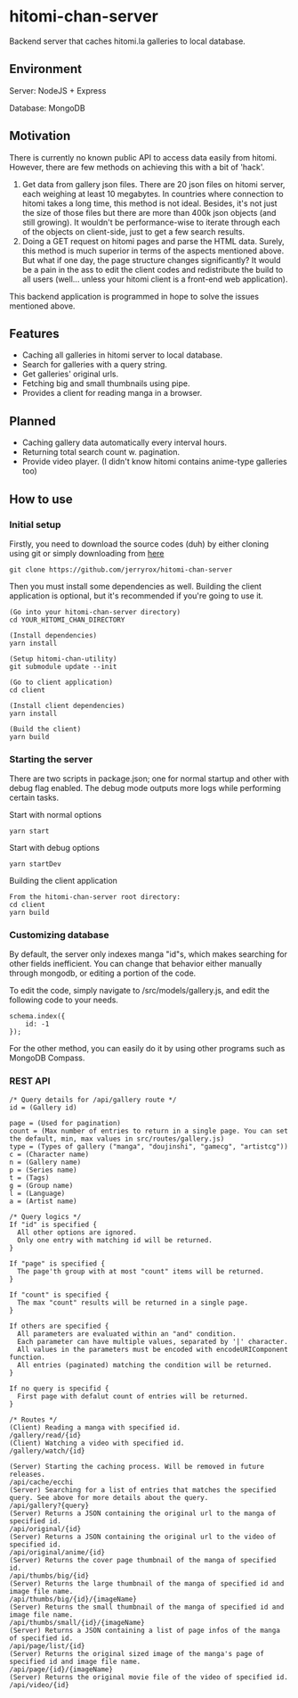 # hitomi-chan-server
Backend server that caches hitomi.la galleries to local database.

## Environment
Server: NodeJS + Express
  
Database: MongoDB

## Motivation
There is currently no known public API to access data easily from hitomi. However, there are few methods on achieving this with a bit of 'hack'.
1. Get data from gallery json files.
  There are 20 json files on hitomi server, each weighing at least 10 megabytes. In countries where connection to hitomi takes a long time, this method is not ideal. Besides, it's not just the size of those files but there are more than 400k json objects (and still growing). It wouldn't be performance-wise to iterate through each of the objects on client-side, just to get a few search results.
2. Doing a GET request on hitomi pages and parse the HTML data.
  Surely, this method is much superior in terms of the aspects mentioned above. But what if one day, the page structure changes significantly? It would be a pain in the ass to edit the client codes and redistribute the build to all users (well... unless your hitomi client is a front-end web application).
  
  This backend application is programmed in hope to solve the issues mentioned above.

## Features
* Caching all galleries in hitomi server to local database.
* Search for galleries with a query string.
* Get galleries' original urls.
* Fetching big and small thumbnails using pipe.
* Provides a client for reading manga in a browser.

## Planned
* Caching gallery data automatically every interval hours.
* Returning total search count w. pagination.
* Provide video player. (I didn't know hitomi contains anime-type galleries too)

## How to use
### Initial setup
Firstly, you need to download the source codes (duh) by either cloning using git or simply downloading from [here](https://github.com/jerryrox/hitomi-chan-server)
```
git clone https://github.com/jerryrox/hitomi-chan-server
```
  
Then you must install some dependencies as well.
  Building the client application is optional, but it's recommended if you're going to use it.
```
(Go into your hitomi-chan-server directory)
cd YOUR_HITOMI_CHAN_DIRECTORY

(Install dependencies)
yarn install

(Setup hitomi-chan-utility)
git submodule update --init

(Go to client application)
cd client

(Install client dependencies)
yarn install

(Build the client)
yarn build
```

### Starting the server
There are two scripts in package.json; one for normal startup and other with debug flag enabled. The debug mode outputs more logs while performing certain tasks.
  
Start with normal options
```
yarn start
```
  
  Start with debug options
```
yarn startDev
```
  
  Building the client application
```
From the hitomi-chan-server root directory:
cd client
yarn build
```
  
### Customizing database
By default, the server only indexes manga "id"s, which makes searching for other fields inefficient. You can change that behavior either manually through mongodb, or editing a portion of the code.
  
To edit the code, simply navigate to /src/models/gallery.js, and edit the following code to your needs.
```
schema.index({
    id: -1
});
```
  
For the other method, you can easily do it by using other programs such as MongoDB Compass.
  
### REST API
```
/* Query details for /api/gallery route */
id = (Gallery id)

page = (Used for pagination)
count = (Max number of entries to return in a single page. You can set the default, min, max values in src/routes/gallery.js)
type = (Types of gallery ("manga", "doujinshi", "gamecg", "artistcg"))
c = (Character name)
n = (Gallery name)
p = (Series name)
t = (Tags)
g = (Group name)
l = (Language)
a = (Artist name)

/* Query logics */
If "id" is specified {
  All other options are ignored.
  Only one entry with matching id will be returned.
}

If "page" is specified {
  The page'th group with at most "count" items will be returned.
}

If "count" is specified {
  The max "count" results will be returned in a single page.
}

If others are specified {
  All parameters are evaluated within an "and" condition.
  Each parameter can have multiple values, separated by '|' character.
  All values in the parameters must be encoded with encodeURIComponent function.
  All entries (paginated) matching the condition will be returned.
}

If no query is specifid {
  First page with defalut count of entries will be returned.
}
```
    
```
/* Routes */
(Client) Reading a manga with specified id.
/gallery/read/{id}
(Client) Watching a video with specified id.
/gallery/watch/{id}

(Server) Starting the caching process. Will be removed in future releases.
/api/cache/ecchi
(Server) Searching for a list of entries that matches the specified query. See above for more details about the query.
/api/gallery?{query}
(Server) Returns a JSON containing the original url to the manga of specified id.
/api/original/{id}
(Server) Returns a JSON containing the original url to the video of specified id.
/api/original/anime/{id}
(Server) Returns the cover page thumbnail of the manga of specified id.
/api/thumbs/big/{id}
(Server) Returns the large thumbnail of the manga of specified id and image file name.
/api/thumbs/big/{id}/{imageName}
(Server) Returns the small thumbnail of the manga of specified id and image file name.
/api/thumbs/small/{id}/{imageName}
(Server) Returns a JSON containing a list of page infos of the manga of specified id.
/api/page/list/{id}
(Server) Returns the original sized image of the manga's page of specified id and image file name.
/api/page/{id}/{imageName}
(Server) Returns the original movie file of the video of specified id.
/api/video/{id}
```
